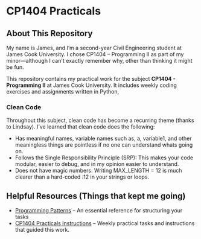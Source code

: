 # CP1404 Practicals

## About This Repository

My name is James, and I’m a second-year Civil Engineering student at James Cook University. I chose CP1404 – Programming II as part of my minor—although I can't exactly remember why, other than thinking it might be fun.

This repository contains my practical work for the subject **CP1404 - Programming II** at James Cook University. 
It includes weekly coding exercises and assignments written in Python, 

### Clean Code 

Throughout this subject, clean code has become a recurring theme (thanks to Lindsay). 
I’ve learned that clean code does the following:
- Has meaningful names, variable names such as, a, variable1, and other meaningless things are pointless if no one can understand whats going on.
- Follows the Single Responsibility Principle (SRP): This makes your code modular, easier to debug, and in my opinion easier to understand.
- Does not have magic numbers. Writing MAX_LENGTH = 12 is much clearer than a hard-coded :12 in your strings or loops.

## Helpful Resources (Things that kept me going)

- [Programming Patterns](https://github.com/CP1404/Starter/wiki/Programming-Patterns) – An essential reference for structuring your tasks
- [CP1404 Practicals Instructions](https://github.com/CP1404/Practicals/tree/master) – Weekly practical tasks and instructions that guided this work.